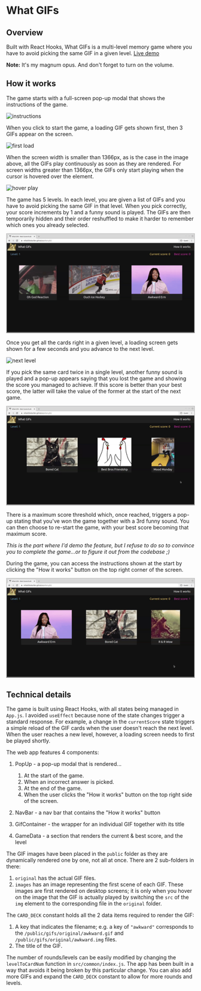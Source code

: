 # What GIFs

## Overview

Built with React Hooks, What GIFs is a multi-level memory game where you have to avoid picking the same GIF in a given level. [Live demo](https://mihailthebuilder.github.io/what-gifs/)

**Note:** It's my magnum opus. And don't forget to turn on the volume.

## How it works

The game starts with a full-screen pop-up modal that shows the instructions of the game.

![instructions](./demo/instructions.png)

When you click to start the game, a loading GIF gets shown first, then 3 GIFs appear on the screen.

![first load](./demo/first-load.gif)

When the screen width is smaller than 1366px, as is the case in the image above, all the GIFs play continuously as soon as they are rendered. For screen widths greater than 1366px, the GIFs only start playing when the cursor is hovered over the element.

![hover play](./demo/hover-play.gif)

The game has 5 levels. In each level, you are given a list of GIFs and you have to avoid picking the same GIF in that level. When you pick correctly, your score increments by 1 and a funny sound is played. The GIFs are then temporarily hidden and their order reshuffled to make it harder to remember which ones you already selected.

![correct](./demo/correct.gif)

Once you get all the cards right in a given level, a loading screen gets shown for a few seconds and you advance to the next level.

![next level](./demo/next-level.gif)

If you pick the same card twice in a single level, another funny sound is played and a pop-up appears saying that you lost the game and showing the score you managed to achieve. If this score is better than your best score, the latter will take the value of the former at the start of the next game.

![wrong answer](./demo/wrong-answer.gif)

There is a maximum score threshold which, once reached, triggers a pop-up stating that you've won the game together with a 3rd funny sound. You can then choose to re-start the game, with your best score becoming that maximum score.

_This is the part where I'd demo the feature, but I refuse to do so to convince you to complete the game...or to figure it out from the codebase ;)_

During the game, you can access the instructions shown at the start by clicking the "How it works" button on the top right corner of the screen.

![instructions](./demo/instructions.gif)

## Technical details

The game is built using React Hooks, with all states being managed in `App.js`. I avoided `useEffect` because none of the state changes trigger a standard response. For example, a change in the `currentScore` state triggers a simple reload of the GIF cards when the user doesn't reach the next level. When the user reaches a new level, however, a loading screen needs to first be played shortly.

The web app features 4 components:

1. PopUp - a pop-up modal that is rendered...

   1. At the start of the game.
   2. When an incorrect answer is picked.
   3. At the end of the game.
   4. When the user clicks the "How it works" button on the top right side of the screen.

2. NavBar - a nav bar that contains the "How it works" button
3. GifContainer - the wrapper for an individual GIF together with its title
4. GameData - a section that renders the current & best score, and the level

The GIF images have been placed in the `public` folder as they are dynamically rendered one by one, not all at once. There are 2 sub-folders in there:

1. `original` has the actual GIF files.
2. `images` has an image representing the first scene of each GIF. These images are first rendered on desktop screens; it is only when you hover on the image that the GIF is actually played by switching the `src` of the `img` element to the corresponding file in the `original` folder.

The `CARD_DECK` constant holds all the 2 data items required to render the GIF:

1. A key that indicates the filename; e.g. a key of `"awkward"` corresponds to the `/public/gifs/original/awkward.gif` and `/public/gifs/original/awkward.img` files.
2. The title of the GIF.

The number of rounds/levels can be easily modified by changing the `levelToCardNum` function in `src/common/index.js`. The app has been built in a way that avoids it being broken by this particular change. You can also add more GIFs and expand the `CARD_DECK` constant to allow for more rounds and levels.
